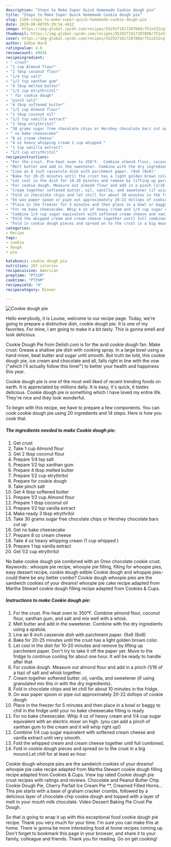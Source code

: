 ```yaml
---
description: "Steps to Make Super Quick Homemade Cookie dough pie"
title: "Steps to Make Super Quick Homemade Cookie dough pie"
slug: 1189-steps-to-make-super-quick-homemade-cookie-dough-pie
date: 2020-08-08T05:29:54.441Z
image: https://img-global.cpcdn.com/recipes/5529271817207808/751x532cq70/cookie-dough-pie-recipe-main-photo.jpg
thumbnail: https://img-global.cpcdn.com/recipes/5529271817207808/751x532cq70/cookie-dough-pie-recipe-main-photo.jpg
cover: https://img-global.cpcdn.com/recipes/5529271817207808/751x532cq70/cookie-dough-pie-recipe-main-photo.jpg
author: Eddie Ward
ratingvalue: 4.6
reviewcount: 40426
recipeingredient:
- " crust"
- "1 cup Almond flour"
- "2 tbsp coconut flour"
- "1/4 tsp salt"
- "1/2 tsp xanthan gum"
- "4 tbsp melted butter"
- "1/2 cup etrythritol"
- " for cookie dough"
- "pinch salt"
- "4 tbsp softened butter"
- "1/2 cup Almond flour"
- "1 tbsp coconut oil"
- "1/2 tsp vanilla extract"
- "3 tbsp etrythritol"
- "30 grams sugar free chocolate chips or Hershey chocolate bars cut up"
- " no bake cheesecake"
- "8 oz cream cheese"
- "4 oz heavy whipping cream 1 cup whipped "
- "1 tsp vanilla extract"
- "1/2 cup etrythritol"
recipeinstructions:
- "For the crust. Pre-heat oven to 350°F.  Combine almond flour, coconut flour, xanthan gum, and salt and mix well with a whisk."
- "Melt butter and add in the sweetener. Combine with the dry ingredients using a spatula."
- "Line an 8 inch casserole dish with parchment paper. (9x6 (8x8)"
- "Bake for 20-25 minutes until the crust has a light golden brown color."
- "Let cool in the dish for 10-20 minutes and remove by lifting up parchment paper. Don&#39;t try to take it off the paper yet. Move to the fridge to continue cooling for about one hour. It will be ready to handle after that"
- "For cookie dough. Measure out almond flour and add in a pinch (1/16 of a tsp) of salt and whisk together."
- "Cream together softened butter, oil, vanilla, and sweetener (if using granulated mix this in with the dry ingredients)."
- "Fold in chocolate chips and let chill for about 10 minutes in the fridge."
- "On wax paper spoon or pipe out approximately 20-22 dollops of cookie dough"
- "Place in the freezer for 5 minutes and then place in a bowl or baggy to chill in the fridge until your no bake cheesecake filling is ready"
- "For no bake cheesecake. Whip 4 oz of heavy cream and 1/4 cup sugar equivalent with an electric mixer on high. (you can add a pinch of xanthan gum to the cream and it will whip right up!)"
- "Combine 1/4 cup sugar equivalent with softened cream cheese and vanilla extract until very smooth."
- "Fold the whipped cream and cream cheese together until full combined."
- "Fold in cookie dough pieces and spread on to the crust in a big mound.Let chill for at least an hour"
categories:
- Recipe
tags:
- cookie
- dough
- pie

katakunci: cookie dough pie 
nutrition: 207 calories
recipecuisine: American
preptime: "PT31M"
cooktime: "PT35M"
recipeyield: "4"
recipecategory: Dinner

---
```



![Cookie dough pie](https://img-global.cpcdn.com/recipes/5529271817207808/751x532cq70/cookie-dough-pie-recipe-main-photo.jpg)

Hello everybody, it is Louise, welcome to our recipe page. Today, we're going to prepare a distinctive dish, cookie dough pie. It is one of my favorites. For mine, I am going to make it a bit tasty. This is gonna smell and look delicious.

Cookie Dough Pie from Delish.com is for the avid cookie dough fan. Make crust: Grease a shallow pie dish with cooking spray. In a large bowl using a hand mixer, beat butter and sugar until smooth. But truth be told, this cookie dough pie, ice cream and chocolate and all, falls right in line with the vow (&#34;which I&#39;ll actually follow this time!&#34;) to better your health and happiness this year.

Cookie dough pie is one of the most well liked of recent trending foods on earth. It is appreciated by millions daily. It is easy, it's quick, it tastes delicious. Cookie dough pie is something which I have loved my entire life. They're nice and they look wonderful.


To begin with this recipe, we have to prepare a few components. You can cook cookie dough pie using 20 ingredients and 14 steps. Here is how you cook that.

<!--inarticleads1-->

##### The ingredients needed to make Cookie dough pie:

1. Get  crust
1. Take 1 cup Almond flour
1. Get 2 tbsp coconut flour
1. Prepare 1/4 tsp salt
1. Prepare 1/2 tsp xanthan gum
1. Prepare 4 tbsp melted butter
1. Prepare 1/2 cup etrythritol
1. Prepare  for cookie dough
1. Take pinch salt
1. Get 4 tbsp softened butter
1. Prepare 1/2 cup Almond flour
1. Prepare 1 tbsp coconut oil
1. Prepare 1/2 tsp vanilla extract
1. Make ready 3 tbsp etrythritol
1. Take 30 grams sugar free chocolate chips or Hershey chocolate bars cut up
1. Get  no bake cheesecake
1. Prepare 8 oz cream cheese
1. Take 4 oz heavy whipping cream (1 cup whipped )
1. Prepare 1 tsp vanilla extract
1. Get 1/2 cup etrythritol


No bake cookie dough pie combined with an Oreo chocolate cookie crust. Keywords:: whoopie pie recipe, whoopie pie filling, filling for whoopie pies, easy dessert recipe, cookie dough edible Cookie dough and whoppie pies- could there be any better combo? Cookie dough whoopie pies are the sandwich cookies of your dreams! whoopie pie cake recipe adapted from Martha Stewart cookie dough filling recipe adapted from Cookies &amp; Cups. 

<!--inarticleads2-->

##### Instructions to make Cookie dough pie:

1. For the crust. Pre-heat oven to 350°F.  Combine almond flour, coconut flour, xanthan gum, and salt and mix well with a whisk.
1. Melt butter and add in the sweetener. Combine with the dry ingredients using a spatula.
1. Line an 8 inch casserole dish with parchment paper. (9x6 (8x8)
1. Bake for 20-25 minutes until the crust has a light golden brown color.
1. Let cool in the dish for 10-20 minutes and remove by lifting up parchment paper. Don&#39;t try to take it off the paper yet. Move to the fridge to continue cooling for about one hour. It will be ready to handle after that
1. For cookie dough. Measure out almond flour and add in a pinch (1/16 of a tsp) of salt and whisk together.
1. Cream together softened butter, oil, vanilla, and sweetener (if using granulated mix this in with the dry ingredients).
1. Fold in chocolate chips and let chill for about 10 minutes in the fridge.
1. On wax paper spoon or pipe out approximately 20-22 dollops of cookie dough
1. Place in the freezer for 5 minutes and then place in a bowl or baggy to chill in the fridge until your no bake cheesecake filling is ready
1. For no bake cheesecake. Whip 4 oz of heavy cream and 1/4 cup sugar equivalent with an electric mixer on high. (you can add a pinch of xanthan gum to the cream and it will whip right up!)
1. Combine 1/4 cup sugar equivalent with softened cream cheese and vanilla extract until very smooth.
1. Fold the whipped cream and cream cheese together until full combined.
1. Fold in cookie dough pieces and spread on to the crust in a big mound.Let chill for at least an hour


Cookie dough whoopie pies are the sandwich cookies of your dreams! whoopie pie cake recipe adapted from Martha Stewart cookie dough filling recipe adapted from Cookies &amp; Cups. View top rated Cookie dough pie crust recipes with ratings and reviews. Chocolate and Peanut Butter Chip Cookie Dough Pie, Cherry Parfait Ice Cream Pie **, Creamed Filled Horns… This pie starts with a base of graham cracker crumbs, followed by a delicious layer of chocolate chip cookie dough and topped with a layer of melt in your mouth milk chocolate. Video Dessert Baking Pie Crust Pie Dough. 

So that is going to wrap it up with this exceptional food cookie dough pie recipe. Thank you very much for your time. I'm sure you can make this at home. There is gonna be more interesting food at home recipes coming up. Don't forget to bookmark this page in your browser, and share it to your family, colleague and friends. Thank you for reading. Go on get cooking!
